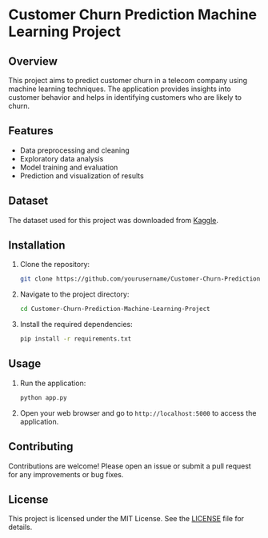 # Customer Churn Prediction Machine Learning Project

## Overview
This project aims to predict customer churn in a telecom company using machine learning techniques. The application provides insights into customer behavior and helps in identifying customers who are likely to churn.

## Features
- Data preprocessing and cleaning
- Exploratory data analysis
- Model training and evaluation
- Prediction and visualization of results

## Dataset
The dataset used for this project was downloaded from [Kaggle](https://www.kaggle.com/datasets/abdullah0a/telecom-customer-churn-insights-for-analysis).

## Installation
1. Clone the repository:
    ```sh
    git clone https://github.com/yourusername/Customer-Churn-Prediction-Machine-Learning-Project.git
    ```
2. Navigate to the project directory:
    ```sh
    cd Customer-Churn-Prediction-Machine-Learning-Project
    ```
3. Install the required dependencies:
    ```sh
    pip install -r requirements.txt
    ```

## Usage
1. Run the application:
    ```sh
    python app.py
    ```
2. Open your web browser and go to `http://localhost:5000` to access the application.

## Contributing
Contributions are welcome! Please open an issue or submit a pull request for any improvements or bug fixes.

## License
This project is licensed under the MIT License. See the [LICENSE](LICENSE) file for details.
